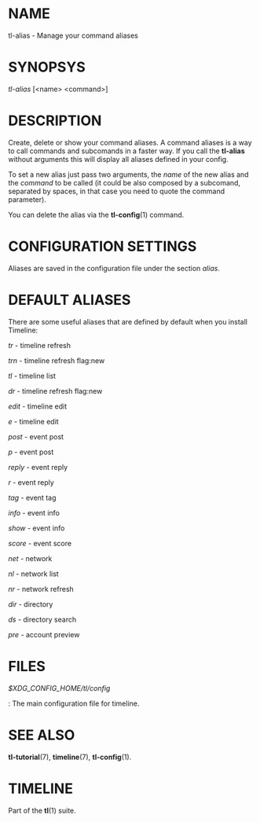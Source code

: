 # NAME

tl-alias - Manage your command aliases


# SYNOPSYS

*tl-alias* [\<name\> \<command\>]

# DESCRIPTION

Create, delete or show your command aliases. A command aliases is a way to call
commands and subcomands in a faster way. If you call the **tl-alias** without
arguments this will display all aliases defined in your config.

To set a new alias just pass two arguments, the *name* of the new alias and
the *command* to be called (it could be also composed by a subcomand, separated
by spaces, in that case you need to quote the command parameter).

You can delete the alias via the **tl-config**(1) command.

# CONFIGURATION SETTINGS

Aliases are saved in the configuration file under the section *alias*.

# DEFAULT ALIASES

There are some useful aliases that are defined by default when you install
Timeline:

*tr* - timeline refresh

*trn* - timeline refresh flag:new

*tl* - timeline list

*dr* - timeline refresh flag:new

*edit* - timeline edit

*e* - timeline edit

*post* - event post

*p* - event post

*reply* - event reply

*r* - event reply

*tag* - event tag

*info* - event info

*show* - event info

*score* - event score

*net* - network

*nl* - network list

*nr* - network refresh

*dir* - directory

*ds* - directory search

*pre* - account preview

# FILES

*$XDG_CONFIG_HOME/tl/config*

: The main configuration file for timeline.

# SEE ALSO

**tl-tutorial**(7), **timeline**(7), **tl-config**(1).

# TIMELINE

Part of the **tl**(1) suite.
